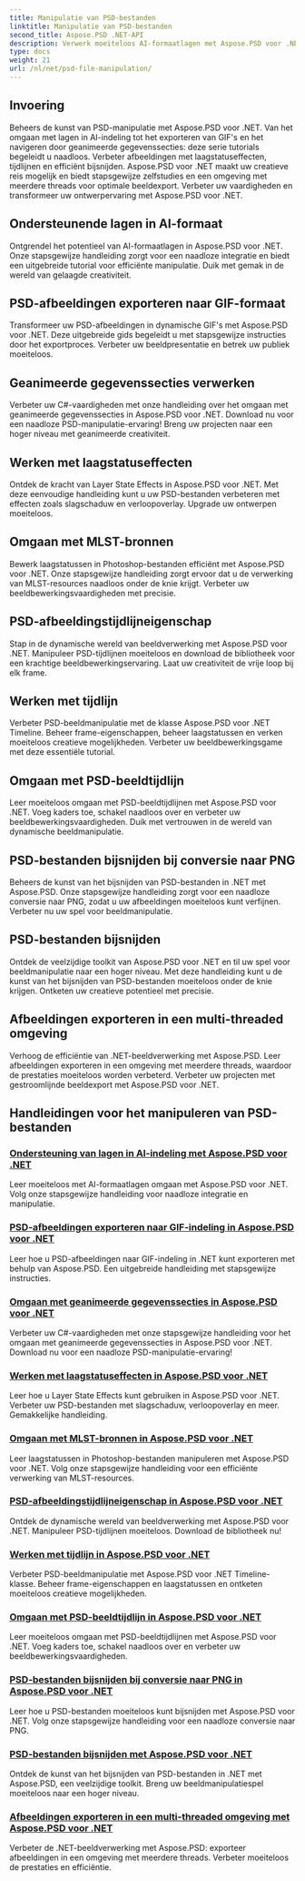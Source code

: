 ```yaml
---
title: Manipulatie van PSD-bestanden
linktitle: Manipulatie van PSD-bestanden
second_title: Aspose.PSD .NET-API
description: Verwerk moeiteloos AI-formaatlagen met Aspose.PSD voor .NET. Leer PSD-afbeeldingen naar GIF exporteren, geanimeerde gegevenssecties verwerken en laagstatussen manipuleren.
type: docs
weight: 21
url: /nl/net/psd-file-manipulation/
---
```

## Invoering

Beheers de kunst van PSD-manipulatie met Aspose.PSD voor .NET. Van het omgaan met lagen in AI-indeling tot het exporteren van GIF's en het navigeren door geanimeerde gegevenssecties: deze serie tutorials begeleidt u naadloos. Verbeter afbeeldingen met laagstatuseffecten, tijdlijnen en efficiënt bijsnijden. Aspose.PSD voor .NET maakt uw creatieve reis mogelijk en biedt stapsgewijze zelfstudies en een omgeving met meerdere threads voor optimale beeldexport. Verbeter uw vaardigheden en transformeer uw ontwerpervaring met Aspose.PSD voor .NET.

## Ondersteunende lagen in AI-formaat

Ontgrendel het potentieel van AI-formaatlagen in Aspose.PSD voor .NET. Onze stapsgewijze handleiding zorgt voor een naadloze integratie en biedt een uitgebreide tutorial voor efficiënte manipulatie. Duik met gemak in de wereld van gelaagde creativiteit.

## PSD-afbeeldingen exporteren naar GIF-formaat

Transformeer uw PSD-afbeeldingen in dynamische GIF's met Aspose.PSD voor .NET. Deze uitgebreide gids begeleidt u met stapsgewijze instructies door het exportproces. Verbeter uw beeldpresentatie en betrek uw publiek moeiteloos.

## Geanimeerde gegevenssecties verwerken

Verbeter uw C#-vaardigheden met onze handleiding over het omgaan met geanimeerde gegevenssecties in Aspose.PSD voor .NET. Download nu voor een naadloze PSD-manipulatie-ervaring! Breng uw projecten naar een hoger niveau met geanimeerde creativiteit.

## Werken met laagstatuseffecten

Ontdek de kracht van Layer State Effects in Aspose.PSD voor .NET. Met deze eenvoudige handleiding kunt u uw PSD-bestanden verbeteren met effecten zoals slagschaduw en verloopoverlay. Upgrade uw ontwerpen moeiteloos.

## Omgaan met MLST-bronnen

Bewerk laagstatussen in Photoshop-bestanden efficiënt met Aspose.PSD voor .NET. Onze stapsgewijze handleiding zorgt ervoor dat u de verwerking van MLST-resources naadloos onder de knie krijgt. Verbeter uw beeldbewerkingsvaardigheden met precisie.

## PSD-afbeeldingstijdlijneigenschap

Stap in de dynamische wereld van beeldverwerking met Aspose.PSD voor .NET. Manipuleer PSD-tijdlijnen moeiteloos en download de bibliotheek voor een krachtige beeldbewerkingservaring. Laat uw creativiteit de vrije loop bij elk frame.

## Werken met tijdlijn

Verbeter PSD-beeldmanipulatie met de klasse Aspose.PSD voor .NET Timeline. Beheer frame-eigenschappen, beheer laagstatussen en verken moeiteloos creatieve mogelijkheden. Verbeter uw beeldbewerkingsgame met deze essentiële tutorial.

## Omgaan met PSD-beeldtijdlijn

Leer moeiteloos omgaan met PSD-beeldtijdlijnen met Aspose.PSD voor .NET. Voeg kaders toe, schakel naadloos over en verbeter uw beeldbewerkingsvaardigheden. Duik met vertrouwen in de wereld van dynamische beeldmanipulatie.

## PSD-bestanden bijsnijden bij conversie naar PNG

Beheers de kunst van het bijsnijden van PSD-bestanden in .NET met Aspose.PSD. Onze stapsgewijze handleiding zorgt voor een naadloze conversie naar PNG, zodat u uw afbeeldingen moeiteloos kunt verfijnen. Verbeter nu uw spel voor beeldmanipulatie.

## PSD-bestanden bijsnijden

Ontdek de veelzijdige toolkit van Aspose.PSD voor .NET en til uw spel voor beeldmanipulatie naar een hoger niveau. Met deze handleiding kunt u de kunst van het bijsnijden van PSD-bestanden moeiteloos onder de knie krijgen. Ontketen uw creatieve potentieel met precisie.

## Afbeeldingen exporteren in een multi-threaded omgeving

Verhoog de efficiëntie van .NET-beeldverwerking met Aspose.PSD. Leer afbeeldingen exporteren in een omgeving met meerdere threads, waardoor de prestaties moeiteloos worden verbeterd. Verbeter uw projecten met gestroomlijnde beeldexport met Aspose.PSD voor .NET.
## Handleidingen voor het manipuleren van PSD-bestanden
### [Ondersteuning van lagen in AI-indeling met Aspose.PSD voor .NET](./support-layers-ai-format/)
Leer moeiteloos met AI-formaatlagen omgaan met Aspose.PSD voor .NET. Volg onze stapsgewijze handleiding voor naadloze integratie en manipulatie.
### [PSD-afbeeldingen exporteren naar GIF-indeling in Aspose.PSD voor .NET](./export-psd-to-gif/)
Leer hoe u PSD-afbeeldingen naar GIF-indeling in .NET kunt exporteren met behulp van Aspose.PSD. Een uitgebreide handleiding met stapsgewijze instructies.
### [Omgaan met geanimeerde gegevenssecties in Aspose.PSD voor .NET](./animated-data-sections/)
Verbeter uw C#-vaardigheden met onze stapsgewijze handleiding voor het omgaan met geanimeerde gegevenssecties in Aspose.PSD voor .NET. Download nu voor een naadloze PSD-manipulatie-ervaring!
### [Werken met laagstatuseffecten in Aspose.PSD voor .NET](./layer-state-effects/)
Leer hoe u Layer State Effects kunt gebruiken in Aspose.PSD voor .NET. Verbeter uw PSD-bestanden met slagschaduw, verloopoverlay en meer. Gemakkelijke handleiding.
### [Omgaan met MLST-bronnen in Aspose.PSD voor .NET](./mlst-resources/)
Leer laagstatussen in Photoshop-bestanden manipuleren met Aspose.PSD voor .NET. Volg onze stapsgewijze handleiding voor een efficiënte verwerking van MLST-resources.
### [PSD-afbeeldingstijdlijneigenschap in Aspose.PSD voor .NET](./psd-image-timeline-property/)
Ontdek de dynamische wereld van beeldverwerking met Aspose.PSD voor .NET. Manipuleer PSD-tijdlijnen moeiteloos. Download de bibliotheek nu!
### [Werken met tijdlijn in Aspose.PSD voor .NET](./timeline/)
Verbeter PSD-beeldmanipulatie met Aspose.PSD voor .NET Timeline-klasse. Beheer frame-eigenschappen en laagstatussen en ontketen moeiteloos creatieve mogelijkheden.
### [Omgaan met PSD-beeldtijdlijn in Aspose.PSD voor .NET](./psd-image-timeline/)
Leer moeiteloos omgaan met PSD-beeldtijdlijnen met Aspose.PSD voor .NET. Voeg kaders toe, schakel naadloos over en verbeter uw beeldbewerkingsvaardigheden.
### [PSD-bestanden bijsnijden bij conversie naar PNG in Aspose.PSD voor .NET](./crop-psd-conversion-png/)
Leer hoe u PSD-bestanden moeiteloos kunt bijsnijden met Aspose.PSD voor .NET. Volg onze stapsgewijze handleiding voor een naadloze conversie naar PNG.
### [PSD-bestanden bijsnijden met Aspose.PSD voor .NET](./crop-psd-file/)
Ontdek de kunst van het bijsnijden van PSD-bestanden in .NET met Aspose.PSD, een veelzijdige toolkit. Breng uw beeldmanipulatiespel moeiteloos naar een hoger niveau.
### [Afbeeldingen exporteren in een multi-threaded omgeving met Aspose.PSD voor .NET](./export-images-multi-thread/)
Verbeter de .NET-beeldverwerking met Aspose.PSD: exporteer afbeeldingen in een omgeving met meerdere threads. Verbeter moeiteloos de prestaties en efficiëntie.